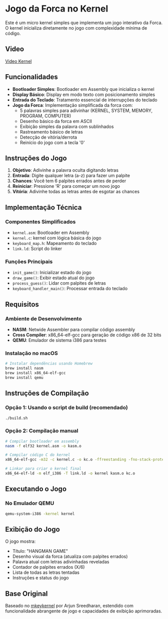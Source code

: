 Jogo da Forca no Kernel
===============================

Este é um micro kernel simples que implementa um jogo interativo da Forca. O kernel inicializa diretamente no jogo com complexidade mínima de código.

## Video
[Video Kernel](https://drive.google.com/file/d/1O6fkfyYf2OtCu8uRt2BiFsXEnBdv4z_5/view?usp=drive_link)


## Funcionalidades

- **Bootloader Simples**: Bootloader em Assembly que inicializa o kernel
- **Display Básico**: Display em modo texto com posicionamento simples  
- **Entrada do Teclado**: Tratamento essencial de interrupções do teclado
- **Jogo da Forca**: Implementação simplificada da forca com:
  - 5 palavras simples para adivinhar (KERNEL, SYSTEM, MEMORY, PROGRAM, COMPUTER)
  - Desenho básico da forca em ASCII
  - Exibição simples da palavra com sublinhados
  - Rastreamento básico de letras
  - Detecção de vitória/derrota
  - Reinício do jogo com a tecla '0'

## Instruções do Jogo

1. **Objetivo**: Adivinhe a palavra oculta digitando letras
2. **Entrada**: Digite qualquer letra (a-z) para fazer um palpite
3. **Chances**: Você tem 6 palpites errados antes de perder
4. **Reiniciar**: Pressione 'R' para começar um novo jogo
5. **Vitória**: Adivinhe todas as letras antes de esgotar as chances

## Implementação Técnica

### Componentes Simplificados
- `kernel.asm`: Bootloader em Assembly 
- `kernel.c`: kernel com lógica básica do jogo
- `keyboard_map.h`: Mapeamento do teclado
- `link.ld`: Script do linker

### Funções Principais
- `init_game()`: Inicializar estado do jogo
- `draw_game()`: Exibir estado atual do jogo
- `process_guess()`: Lidar com palpites de letras
- `keyboard_handler_main()`: Processar entrada do teclado

## Requisitos

### Ambiente de Desenvolvimento
- **NASM**: Netwide Assembler para compilar código assembly
- **Cross Compiler**: x86_64-elf-gcc para geração de código x86 de 32 bits
- **QEMU**: Emulador de sistema i386 para testes

### Instalação no macOS
```bash
# Instalar dependências usando Homebrew
brew install nasm
brew install x86_64-elf-gcc
brew install qemu
```

## Instruções de Compilação

### Opção 1: Usando o script de build (recomendado)
```bash
./build.sh
```

### Opção 2: Compilação manual
```bash
# Compilar bootloader em assembly
nasm -f elf32 kernel.asm -o kasm.o

# Compilar código C do kernel
x86_64-elf-gcc -m32 -c kernel.c -o kc.o -ffreestanding -fno-stack-protector

# Linkar para criar o kernel final
x86_64-elf-ld -m elf_i386 -T link.ld -o kernel kasm.o kc.o
```

## Executando o Jogo

### No Emulador QEMU
```bash
qemu-system-i386 -kernel kernel
```

## Exibição do Jogo

O jogo mostra:
- Título: "HANGMAN GAME"
- Desenho visual da forca (atualiza com palpites errados)
- Palavra atual com letras adivinhadas reveladas
- Contador de palpites errados (X/6)
- Lista de todas as letras tentadas
- Instruções e status do jogo

## Base Original

Baseado no [mkeykernel](http://github.com/arjun024/mkernel) por Arjun Sreedharan, estendido com funcionalidade abrangente de jogo e capacidades de exibição aprimoradas.
